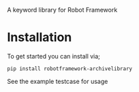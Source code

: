 A keyword library for Robot Framework


Installation
============

To get started you can install via;

```pip install robotframework-archivelibrary```


See the example testcase for usage